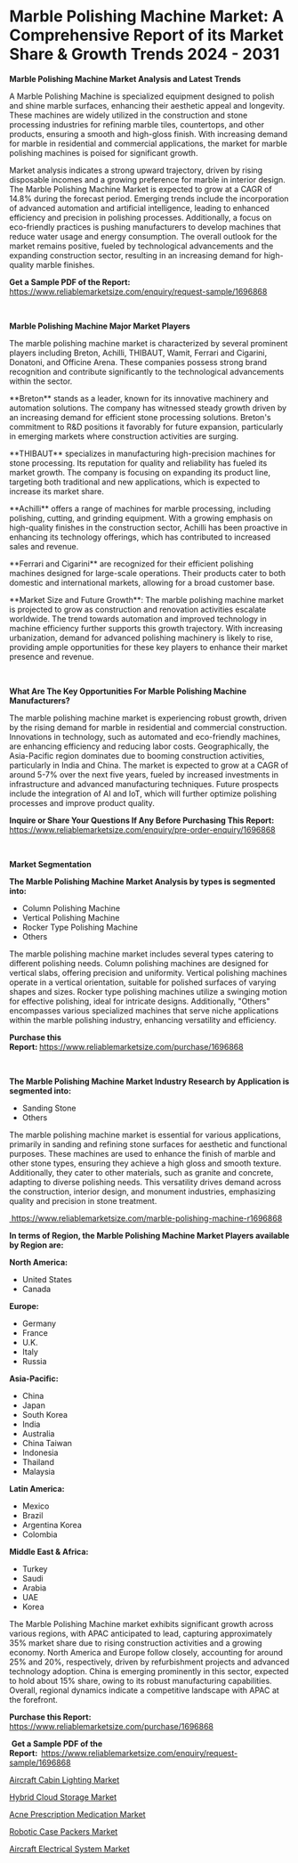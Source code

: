 <p><h1>Marble Polishing Machine Market: A Comprehensive Report of its Market Share & Growth Trends 2024 - 2031</h1></p><p><strong>Marble Polishing Machine Market Analysis and Latest Trends</strong></p>
<p><p>A Marble Polishing Machine is specialized equipment designed to polish and shine marble surfaces, enhancing their aesthetic appeal and longevity. These machines are widely utilized in the construction and stone processing industries for refining marble tiles, countertops, and other products, ensuring a smooth and high-gloss finish. With increasing demand for marble in residential and commercial applications, the market for marble polishing machines is poised for significant growth.</p><p>Market analysis indicates a strong upward trajectory, driven by rising disposable incomes and a growing preference for marble in interior design. The Marble Polishing Machine Market is expected to grow at a CAGR of 14.8% during the forecast period. Emerging trends include the incorporation of advanced automation and artificial intelligence, leading to enhanced efficiency and precision in polishing processes. Additionally, a focus on eco-friendly practices is pushing manufacturers to develop machines that reduce water usage and energy consumption. The overall outlook for the market remains positive, fueled by technological advancements and the expanding construction sector, resulting in an increasing demand for high-quality marble finishes.</p></p>
<p><strong>Get a Sample PDF of the Report:&nbsp;</strong> <a href="https://www.reliablemarketsize.com/enquiry/request-sample/1696868?utm_campaign=1506&utm_medium=2&utm_source=Github&utm_content=ia&utm_term=20102024&utm_id=marble-polishing-machine">https://www.reliablemarketsize.com/enquiry/request-sample/1696868</a></p>
<p>&nbsp;</p>
<p><strong>Marble Polishing Machine Major Market Players</strong></p>
<p><p>The marble polishing machine market is characterized by several prominent players including Breton, Achilli, THIBAUT, Wamit, Ferrari and Cigarini, Donatoni, and Officine Arena. These companies possess strong brand recognition and contribute significantly to the technological advancements within the sector.</p><p>**Breton** stands as a leader, known for its innovative machinery and automation solutions. The company has witnessed steady growth driven by an increasing demand for efficient stone processing solutions. Breton's commitment to R&D positions it favorably for future expansion, particularly in emerging markets where construction activities are surging.</p><p>**THIBAUT** specializes in manufacturing high-precision machines for stone processing. Its reputation for quality and reliability has fueled its market growth. The company is focusing on expanding its product line, targeting both traditional and new applications, which is expected to increase its market share.</p><p>**Achilli** offers a range of machines for marble processing, including polishing, cutting, and grinding equipment. With a growing emphasis on high-quality finishes in the construction sector, Achilli has been proactive in enhancing its technology offerings, which has contributed to increased sales and revenue.</p><p>**Ferrari and Cigarini** are recognized for their efficient polishing machines designed for large-scale operations. Their products cater to both domestic and international markets, allowing for a broad customer base.</p><p>**Market Size and Future Growth**: The marble polishing machine market is projected to grow as construction and renovation activities escalate worldwide. The trend towards automation and improved technology in machine efficiency further supports this growth trajectory. With increasing urbanization, demand for advanced polishing machinery is likely to rise, providing ample opportunities for these key players to enhance their market presence and revenue.</p></p>
<p>&nbsp;</p>
<p><strong>What Are The Key Opportunities For Marble Polishing Machine Manufacturers?</strong></p>
<p><p>The marble polishing machine market is experiencing robust growth, driven by the rising demand for marble in residential and commercial construction. Innovations in technology, such as automated and eco-friendly machines, are enhancing efficiency and reducing labor costs. Geographically, the Asia-Pacific region dominates due to booming construction activities, particularly in India and China. The market is expected to grow at a CAGR of around 5-7% over the next five years, fueled by increased investments in infrastructure and advanced manufacturing techniques. Future prospects include the integration of AI and IoT, which will further optimize polishing processes and improve product quality.</p></p>
<p><strong>Inquire or Share Your Questions If Any Before Purchasing This Report:</strong> <a href="https://www.reliablemarketsize.com/enquiry/pre-order-enquiry/1696868?utm_campaign=1506&utm_medium=2&utm_source=Github&utm_content=ia&utm_term=20102024&utm_id=marble-polishing-machine">https://www.reliablemarketsize.com/enquiry/pre-order-enquiry/1696868</a></p>
<p>&nbsp;</p>
<p><strong>Market Segmentation</strong></p>
<p><strong>The Marble Polishing Machine Market Analysis by types is segmented into:</strong></p>
<p><ul><li>Column Polishing Machine</li><li>Vertical Polishing Machine</li><li>Rocker Type Polishing Machine</li><li>Others</li></ul></p>
<p><p>The marble polishing machine market includes several types catering to different polishing needs. Column polishing machines are designed for vertical slabs, offering precision and uniformity. Vertical polishing machines operate in a vertical orientation, suitable for polished surfaces of varying shapes and sizes. Rocker type polishing machines utilize a swinging motion for effective polishing, ideal for intricate designs. Additionally, "Others" encompasses various specialized machines that serve niche applications within the marble polishing industry, enhancing versatility and efficiency.</p></p>
<p><strong>Purchase this Report:&nbsp;</strong><a href="https://www.reliablemarketsize.com/purchase/1696868?utm_campaign=1506&utm_medium=2&utm_source=Github&utm_content=ia&utm_term=20102024&utm_id=marble-polishing-machine">https://www.reliablemarketsize.com/purchase/1696868</a></p>
<p>&nbsp;</p>
<p><strong>The Marble Polishing Machine Market Industry Research by Application is segmented into:</strong></p>
<p><ul><li>Sanding Stone</li><li>Others</li></ul></p>
<p><p>The marble polishing machine market is essential for various applications, primarily in sanding and refining stone surfaces for aesthetic and functional purposes. These machines are used to enhance the finish of marble and other stone types, ensuring they achieve a high gloss and smooth texture. Additionally, they cater to other materials, such as granite and concrete, adapting to diverse polishing needs. This versatility drives demand across the construction, interior design, and monument industries, emphasizing quality and precision in stone treatment.</p></p>
<p><a href="https://www.reliablemarketsize.com/marble-polishing-machine-r1696868?utm_campaign=1506&utm_medium=2&utm_source=Github&utm_content=ia&utm_term=20102024&utm_id=marble-polishing-machine">&nbsp;https://www.reliablemarketsize.com/marble-polishing-machine-r1696868</a></p>
<p><strong>In terms of Region, the Marble Polishing Machine Market Players available by Region are:</strong></p>
<p>
    <p> <strong> North America: </strong>
        <ul>
            <li>United States</li>
            <li>Canada</li>
        </ul>
        </p> 
    <p> <strong> Europe: </strong>
        <ul>
            <li>Germany</li>
            <li>France</li>
            <li>U.K.</li>
            <li>Italy</li>
            <li>Russia</li>
        </ul>
        </p> 
    <p> <strong> Asia-Pacific: </strong>
        <ul>
            <li>China</li>
            <li>Japan</li>
            <li>South Korea</li>
            <li>India</li>
            <li>Australia</li>
            <li>China Taiwan</li>
            <li>Indonesia</li>
            <li>Thailand</li>
            <li>Malaysia</li>
        </ul>
        </p> 
    <p> <strong> Latin America: </strong>
        <ul>
            <li>Mexico</li>
            <li>Brazil</li>
            <li>Argentina Korea</li>
            <li>Colombia</li>
        </ul>
        </p> 
    <p> <strong> Middle East & Africa: </strong>
        <ul>
            <li>Turkey</li>
            <li>Saudi</li>
            <li>Arabia</li>
            <li>UAE</li>
            <li>Korea</li>
        </ul>
    </p>
    </p>
<p><p>The Marble Polishing Machine market exhibits significant growth across various regions, with APAC anticipated to lead, capturing approximately 35% market share due to rising construction activities and a growing economy. North America and Europe follow closely, accounting for around 25% and 20%, respectively, driven by refurbishment projects and advanced technology adoption. China is emerging prominently in this sector, expected to hold about 15% share, owing to its robust manufacturing capabilities. Overall, regional dynamics indicate a competitive landscape with APAC at the forefront.</p></p>
<p><strong>Purchase this Report: </strong><a href="https://www.reliablemarketsize.com/purchase/1696868?utm_campaign=1506&utm_medium=2&utm_source=Github&utm_content=ia&utm_term=20102024&utm_id=marble-polishing-machine">https://www.reliablemarketsize.com/purchase/1696868</a></p>
<p>&nbsp;<strong>Get a Sample PDF of the Report:&nbsp;&nbsp;</strong><a href="https://www.reliablemarketsize.com/enquiry/request-sample/1696868?utm_campaign=1506&utm_medium=2&utm_source=Github&utm_content=ia&utm_term=20102024&utm_id=marble-polishing-machine">https://www.reliablemarketsize.com/enquiry/request-sample/1696868</a></p>
<p><strong></strong></p>
<p><p><a href="https://issuu.com/reportprime-2/docs/aircraft-cabin-lighting-market-size_723f8512250384?utm_campaign=1506&utm_medium=2&utm_source=Github&utm_content=ia&utm_term=20102024&utm_id=marble-polishing-machine">Aircraft Cabin Lighting Market</a></p><p><a href="https://www.linkedin.com/pulse/hybrid-cloud-storage-market-analysis-product-segmentation-regional-oyblc?utm_campaign=1506&utm_medium=2&utm_source=Github&utm_content=ia&utm_term=20102024&utm_id=marble-polishing-machine">Hybrid Cloud Storage Market</a></p><p><a href="https://www.linkedin.com/pulse/future-acne-prescription-medication-market-global-forecast-cehle?utm_campaign=1506&utm_medium=2&utm_source=Github&utm_content=ia&utm_term=20102024&utm_id=marble-polishing-machine">Acne Prescription Medication Market</a></p><p><a href="https://github.com/Chiragrp22/Market-Research-Report-List-6/blob/main/robotic-case-packers-market.md?utm_campaign=1506&utm_medium=2&utm_source=Github&utm_content=ia&utm_term=20102024&utm_id=marble-polishing-machine">Robotic Case Packers Market</a></p><p><a href="https://issuu.com/reportprime-2/docs/aircraft-electrical-system-market-s_748af4c804fce1?utm_campaign=1506&utm_medium=2&utm_source=Github&utm_content=ia&utm_term=20102024&utm_id=marble-polishing-machine">Aircraft Electrical System Market</a></p></p>